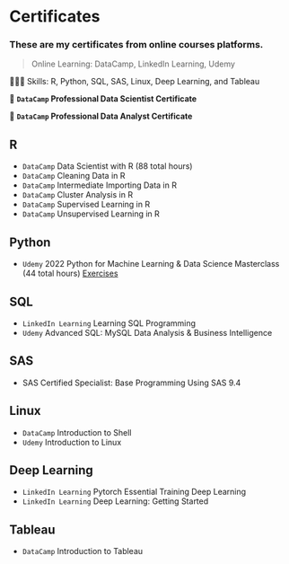 # Certificates
### These are my certificates from online courses platforms.
> Online Learning: DataCamp, LinkedIn Learning, Udemy

👩🏻‍💻 Skills: R, Python, SQL, SAS, Linux, Deep Learning, and Tableau

🌟 **`DataCamp` Professional Data Scientist Certificate**

🌟 **`DataCamp` Professional Data Analyst Certificate**

## R
- `DataCamp` Data Scientist with R (88 total hours) 
- `DataCamp` Cleaning Data in R
- `DataCamp` Intermediate Importing Data in R
- `DataCamp` Cluster Analysis in R
- `DataCamp` Supervised Learning in R
- `DataCamp` Unsupervised Learning in R

## Python
- `Udemy` 2022 Python for Machine Learning & Data Science Masterclass (44 total hours)
  [Exercises](https://github.com/makaylatang/Python-for-Machine-Learning-Data-Science)

## SQL
- `LinkedIn Learning` Learning SQL Programming
- `Udemy` Advanced SQL: MySQL Data Analysis & Business Intelligence

## SAS
- SAS Certified Specialist: Base Programming Using SAS 9.4

## Linux
- `DataCamp` Introduction to Shell
- `Udemy` Introduction to Linux 

## Deep Learning
- `LinkedIn Learning` Pytorch Essential Training Deep Learning
- `LinkedIn Learning` Deep Learning: Getting Started

## Tableau
- `DataCamp` Introduction to Tableau
